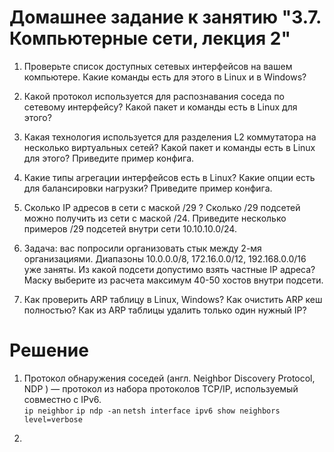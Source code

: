 # Домашнее задание к занятию "3.7. Компьютерные сети, лекция 2"


1.  Проверьте список доступных сетевых интерфейсов на вашем компьютере. Какие команды есть для этого в Linux и в Windows?  

2.  Какой протокол используется для распознавания соседа по сетевому интерфейсу? Какой пакет и команды есть в Linux для этого?  

3.  Какая технология используется для разделения L2 коммутатора на несколько виртуальных сетей? Какой пакет и команды есть в Linux для этого? Приведите пример конфига.  

4.  Какие типы агрегации интерфейсов есть в Linux? Какие опции есть для балансировки нагрузки? Приведите пример конфига.  

5.  Сколько IP адресов в сети с маской /29 ? Сколько /29 подсетей можно получить из сети с маской /24. Приведите несколько примеров /29 подсетей внутри сети 10.10.10.0/24.  

6.  Задача: вас попросили организовать стык между 2-мя организациями. Диапазоны 10.0.0.0/8, 172.16.0.0/12, 192.168.0.0/16 уже заняты. Из какой подсети допустимо взять частные IP адреса? Маску выберите из расчета максимум 40-50 хостов внутри подсети.  

7.  Как проверить ARP таблицу в Linux, Windows? Как очистить ARP кеш полностью? Как из ARP таблицы удалить только один нужный IP?  

# Решение  

1.  Протокол обнаружения соседей (англ. Neighbor Discovery Protocol, NDP ) — протокол из набора протоколов TCP/IP, используемый совместно с IPv6.  
```ip neighbor```
```ip ndp -an```
```netsh interface ipv6 show neighbors level=verbose```

2.  
